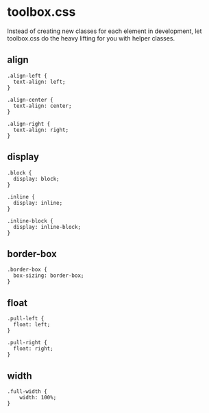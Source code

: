 toolbox.css
===========

Instead of creating new classes for each element in development, let toolbox.css do the heavy lifting for you with helper classes.

align
-----
```
.align-left {
  text-align: left;
}

.align-center {
  text-align: center;
}

.align-right {
  text-align: right;
}
```

display
-------
```
.block {
  display: block;
}

.inline {
  display: inline;
}

.inline-block {
  display: inline-block; 
}
```


border-box
----------
```
.border-box {
  box-sizing: border-box;
}
```

float
-----

```
.pull-left {
  float: left;
}

.pull-right {
  float: right;
}
```

width
-----
```
.full-width {
	width: 100%;
}
```
